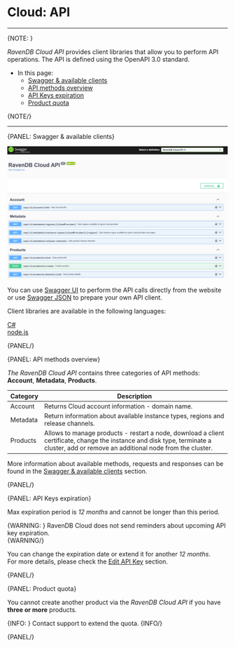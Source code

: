 # Cloud: API
---

{NOTE: }

*RavenDB Cloud API* provides client libraries that allow you to perform API operations. 
The API is defined using the OpenAPI 3.0 standard. 

* In this page:
    * [Swagger & available clients](#swagger-&-available-clients)
    * [API methods overview](#api-methods-overview)
    * [API Keys expiration](#api-keys-expiration)
    * [Product quota](#product-quota)

{NOTE/}

---

{PANEL: Swagger & available clients}

!["Figure 1 - Swagger UI"](images\cloud-api-swagger-ui-overview.png "Figure 1 - Swagger UI")

You can use [Swagger UI](https://api.cloud.ravendb.net/swagger/index.html) to perform the API calls directly from the website
or use [Swagger JSON](https://api.cloud.ravendb.net/api/v1/swagger.json) to prepare your own API client.

Client libraries are available in the following languages:

[C#](https://www.nuget.org/packages/RavenDB.Cloud.Api.Client)  
[node.js](https://www.npmjs.com/package/ravendb-cloud)

{PANEL/}

{PANEL: API methods overview}

*The RavenDB Cloud API* contains three categories of API methods: **Account**, **Metadata**, **Products**.

| **Category** | **Description**                                                                                                                                                                       |
|--------------|---------------------------------------------------------------------------------------------------------------------------------------------------------------------------------------|
| Account      | Returns Cloud account information - domain name.                                                                                                                                      |
| Metadata     | Return information about available instance types, regions and release channels.                                                                                                      |
| Products     | Allows to manage products - restart a node, download a client certificate, change the instance and disk type, terminate a cluster, add or remove an additional node from the cluster. |

More information about available methods, requests and responses can be found in the [Swagger & available clients](#swagger-&-available-clients) section.

{PANEL/}

{PANEL: API Keys expiration}

Max expiration period is *12 months* and cannot be longer than this period.

{WARNING: } 
RavenDB Cloud does not send reminders about upcoming API key expiration.   
{WARNING/}

You can change the expiration date or extend it for another *12 months*.  
For more details, please check the [Edit API Key](../cloud/portal/cloud-portal-api-tab#edit-api-key) section.

{PANEL/}

{PANEL: Product quota}

You cannot create another product via the *RavenDB Cloud API* if you have **three or more** products.  

{INFO: }
Contact support to extend the quota.
{INFO/}

{PANEL/}
